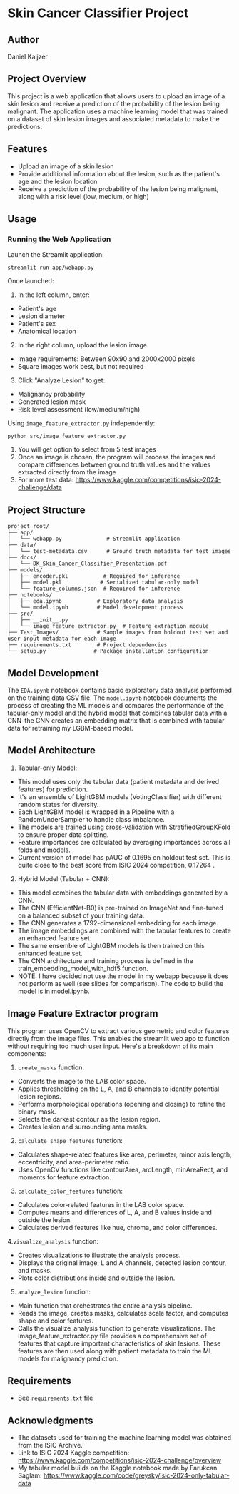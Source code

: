 # Skin Cancer Classifier Project

## Author
Daniel Kaijzer

## Project Overview
This project is a web application that allows users to upload an image of a skin lesion and receive a prediction of the probability of the lesion being malignant. The application uses a machine learning model that was trained on a dataset of skin lesion images and associated metadata to make the predictions.

## Features
- Upload an image of a skin lesion
- Provide additional information about the lesion, such as the patient's age and the lesion location
- Receive a prediction of the probability of the lesion being malignant, along with a risk level (low, medium, or high)

## Usage

### Running the Web Application
Launch the Streamlit application:

```
streamlit run app/webapp.py
```

Once launched:
1. In the left column, enter:
- Patient's age
- Lesion diameter
- Patient's sex
- Anatomical location

2. In the right column, upload the lesion image
- Image requirements: Between 90x90 and 2000x2000 pixels
- Square images work best, but not required

3. Click "Analyze Lesion" to get:
- Malignancy probability
- Generated lesion mask
- Risk level assessment (low/medium/high)

Using `image_feature_extractor.py` independently:

```
python src/image_feature_extractor.py
```

1. You will get option to select from 5 test images
2. Once an image is chosen, the program will process the images 
and compare differences between ground truth values and the values extracted directly from the image
3. For more test data: https://www.kaggle.com/competitions/isic-2024-challenge/data

## Project Structure
```
project_root/
├── app/
│   └── webapp.py              # Streamlit application
├── data/
│   └── test-metadata.csv      # Ground truth metadata for test images
├── docs/
│   └── DK_Skin_Cancer_Classifier_Presentation.pdf
├── models/
│   ├── encoder.pkl           # Required for inference
│   ├── model.pkl            # Serialized tabular-only model
│   └── feature_columns.json  # Required for inference
├── notebooks/
│   ├── eda.ipynb           # Exploratory data analysis
│   └── model.ipynb         # Model development process
├── src/
│   ├── __init__.py
│   └── image_feature_extractor.py  # Feature extraction module
├── Test_Images/            # Sample images from holdout test set and user input metadata for each image
├── requirements.txt        # Project dependencies
└── setup.py               # Package installation configuration
```

## Model Development
The `EDA.ipynb` notebook contains basic exploratory data analysis performed on the training data CSV file. The `model.ipynb` notebook documents the process of creating the ML models and compares the performance of the tabular-only model and the hybrid model that combines tabular data with a CNN–the CNN creates an embedding matrix that is combined with tabular data for retraining my LGBM-based model.

## Model Architecture
1. Tabular-only Model:
- This model uses only the tabular data (patient metadata and derived features) for prediction.
- It's an ensemble of LightGBM models (VotingClassifier) with different random states for diversity.
- Each LightGBM model is wrapped in a Pipeline with a RandomUnderSampler to handle class imbalance.
- The models are trained using cross-validation with StratifiedGroupKFold to ensure proper data splitting.
- Feature importances are calculated by averaging importances across all folds and models.
- Current version of model has pAUC of 0.1695 on holdout test set. This is quite close to the best score from ISIC 2024 competition, 0.17264 .

2. Hybrid Model (Tabular + CNN):
- This model combines the tabular data with embeddings generated by a CNN.
- The CNN (EfficientNet-B0) is pre-trained on ImageNet and fine-tuned on a balanced subset of your training data.
- The CNN generates a 1792-dimensional embedding for each image.
- The image embeddings are combined with the tabular features to create an enhanced feature set.
- The same ensemble of LightGBM models is then trained on this enhanced feature set.
- The CNN architecture and training process is defined in the train_embedding_model_with_hdf5 function.
- NOTE: I have decided not use the model in my webapp because it does not perform as well (see slides for comparison). The code to build the model is in model.ipynb.

## Image Feature Extractor program
This program uses OpenCV to extract various geometric and color features directly from the image files. This enables the streamlit web app to function without requiring too much user input. Here's a breakdown of its main components:
1. `create_masks` function:
- Converts the image to the LAB color space.
- Applies thresholding on the L, A, and B channels to identify potential lesion regions.
- Performs morphological operations (opening and closing) to refine the binary mask.
- Selects the darkest contour as the lesion region.
- Creates lesion and surrounding area masks.


2. `calculate_shape_features` function:
- Calculates shape-related features like area, perimeter, minor axis length, eccentricity, and area-perimeter ratio.
- Uses OpenCV functions like contourArea, arcLength, minAreaRect, and moments for feature extraction.


3. `calculate_color_features` function:
- Calculates color-related features in the LAB color space.
- Computes means and differences of L, A, and B values inside and outside the lesion.
- Calculates derived features like hue, chroma, and color differences.


4.`visualize_analysis` function:
- Creates visualizations to illustrate the analysis process.
- Displays the original image, L and A channels, detected lesion contour, and masks.
- Plots color distributions inside and outside the lesion.


5. `analyze_lesion` function:
- Main function that orchestrates the entire analysis pipeline.
- Reads the image, creates masks, calculates scale factor, and computes shape and color features.
- Calls the visualize_analysis function to generate visualizations.
The image_feature_extractor.py file provides a comprehensive set of features that capture important characteristics of skin lesions. These features are then used along with patient metadata to train the ML models for malignancy prediction.


## Requirements
* See `requirements.txt` file

## Acknowledgments
- The datasets used for training the machine learning model was obtained from the ISIC Archive.
- Link to ISIC 2024 Kaggle competition: https://www.kaggle.com/competitions/isic-2024-challenge/overview
- My tabular model builds on the Kaggle notebook made by Farukcan Saglam: https://www.kaggle.com/code/greysky/isic-2024-only-tabular-data

